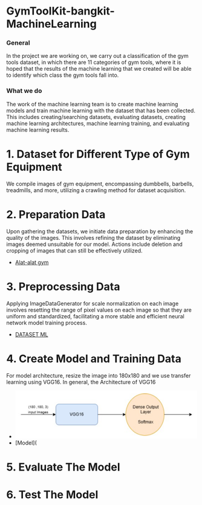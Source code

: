 # GymToolKit-bangkit-MachineLearning
### General
In the project we are working on, we carry out a classification of the gym tools dataset, in which there are 11 categories of gym tools, where it is hoped that the results of the machine learning that we created will be able to identify which class the gym tools fall into.

### What we do
The work of the machine learning team is to create machine learning models and train machine learning with the dataset that has been collected. This includes creating/searching datasets, evaluating datasets, creating machine learning architectures, machine learning training, and evaluating machine learning results.

# 1. Dataset for Different Type of Gym Equipment
We compile images of gym equipment, encompassing dumbbells, barbells, treadmills, and more, utilizing a crawling method for dataset acquisition.


# 2. Preparation Data
Upon gathering the datasets, we initiate data preparation by enhancing the quality of the images. This involves refining the dataset by eliminating images deemed unsuitable for our model. Actions include deletion and cropping of images that can still be effectively utilized.

- [Alat-alat gym](https://drive.google.com/drive/folders/1qSnmJ8W2hc9-IuhagP3F69CFzN9MNIEN)
# 3. Preprocessing Data
Applying ImageDataGenerator for scale normalization on each image involves resetting the range of pixel values on each image so that they are uniform and standardized, facilitating a more stable and efficient neural network model training process.

- [DATASET ML](https://colab.research.google.com/drive/17nM8hFJaw_Az5K3hBp7ZaTBIWbepgK0y#scrollTo=S6VNbElDVwSr)
# 4. Create Model and Training Data
For model architecture, resize the image into 180x180 and we use transfer learning using VGG16. In general, the Architecture of VGG16

- ![VGG16](https://github.com/GymToolKit/GymToolKit-bangkit-MachineLearning/blob/main/graph/arsitektur.png?raw=true)
- [Model](
# 5. Evaluate The Model

# 6. Test The Model

